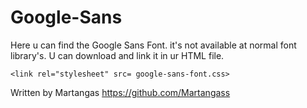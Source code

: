 # Google-Sans
Here u can find the Google Sans Font. it's not available at normal font library's. U can download and link it in ur HTML file.


```
<link rel="stylesheet" src= google-sans-font.css>
```

Written by Martangas 
https://github.com/Martangass
